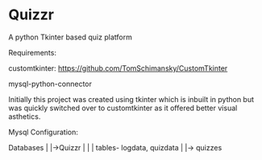 # Quizzr
A python Tkinter based quiz platform

Requirements:

customtkinter: https://github.com/TomSchimansky/CustomTkinter

mysql-python-connector

Initially this project was created using tkinter which is inbuilt in python but was quickly switched over to customtkinter as it offered better visual asthetics.

Mysql Configuration:
 
 Databases
    |
    |->Quizzr
    |     |
    |     tables- logdata, quizdata
    |
    |-> quizzes
    
    
